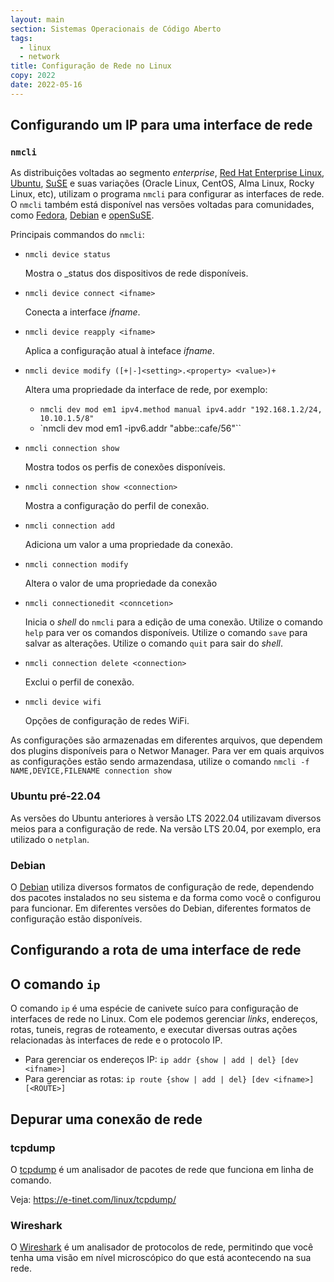 ```yaml
---
layout: main
section: Sistemas Operacionais de Código Aberto
tags:
  - linux
  - network
title: Configuração de Rede no Linux
copy: 2022
date: 2022-05-16
---
```


## Configurando um IP para uma interface de rede

### `nmcli`

As distribuições voltadas ao segmento _enterprise_, [Red Hat Enterprise Linux], [Ubuntu], [SuSE] e suas variações (Oracle Linux, CentOS, Alma Linux, Rocky Linux, etc), utilizam o programa `nmcli` para configurar as interfaces de rede. O `nmcli` também está disponível nas versões voltadas para comunidades, como [Fedora], [Debian] e [openSuSE].

Principais commandos do `nmcli`:

* `nmcli device status`

    Mostra o _status dos dispositivos de rede disponíveis.

* `nmcli device connect <ifname>`

    Conecta a interface _ifname_.

* `nmcli device reapply <ifname>`

    Aplica a configuração atual à inteface _ifname_.

* `nmcli device modify ([+|-]<setting>.<property> <value>)+`

    Altera uma propriedade da interface de rede, por exemplo:
    * `nmcli dev mod em1 ipv4.method manual ipv4.addr "192.168.1.2/24, 10.10.1.5/8"`
    * `nmcli dev mod em1 -ipv6.addr "abbe::cafe/56"``

* `nmcli connection show`

    Mostra todos os perfis de conexões disponíveis.

* `nmcli connection show <connection>`

    Mostra a configuração do perfil de conexão.

* `nmcli connection add`

    Adiciona um valor a uma propriedade da conexão.

* `nmcli connection modify`

    Altera o valor de uma propriedade da conexão

* `nmcli connectionedit <conncetion>`

    Inicia o _shell_ do `nmcli` para a edição de uma conexão. Utilize o comando `help` para ver os comandos disponíveis. Utilize o comando `save` para salvar as alterações. Utilize o comando `quit` para sair do _shell_.

* `nmcli connection delete <connection>`

    Exclui o perfil de conexão.

* `nmcli device wifi`

    Opções de configuração de redes WiFi.


As configurações são armazenadas em diferentes arquivos, que dependem dos plugins disponíveis para o Networ Manager. Para ver em quais arquivos as configurações estão sendo armazendasa, utilize o comando `nmcli -f NAME,DEVICE,FILENAME connection show`


### Ubuntu pré-22.04

As versões do Ubuntu anteriores à versão LTS 2022.04 utilizavam diversos meios para a configuração de rede. Na versão LTS 20.04, por exemplo, era utilizado o `netplan`.


### Debian

O [Debian] utiliza diversos formatos de configuração de rede, dependendo dos pacotes instalados no seu sistema e da forma como você o configurou para funcionar. Em diferentes versões do Debian, diferentes formatos de configuração estão disponíveis.

## Configurando a rota de uma interface de rede

## O comando `ip`

O comando `ip` é uma espécie de canivete suíco para configuração de interfaces de rede no Linux. Com ele podemos gerenciar _links_, endereços, rotas, tuneis, regras de roteamento, e executar diversas outras ações relacionadas às interfaces de rede e o protocolo IP.

* Para gerenciar os endereços IP: `ip addr {show | add | del} [dev <ifname>]`
* Para gerenciar as rotas: `ip route {show | add | del} [dev <ifname>] [<ROUTE>]`


## Depurar uma conexão de rede

### tcpdump

O [tcpdump] é um analisador de pacotes de rede que funciona em linha de comando.

Veja: https://e-tinet.com/linux/tcpdump/

### Wireshark

O [Wireshark] é um analisador de protocolos de rede, permitindo que você tenha uma visão em nível microscópico do que está acontecendo na sua rede.

<!-- links -->
[Red Hat Enterprise Linux]: https://www.redhat.com/en/technologies/linux-platforms/enterprise-linux
[Ubuntu]: https://ubuntu.com
[Debian]: https://debian.org
[wireshark]: https://www.wireshark.org
[tcpdump]: https://www.tcpdump.org
[SuSE]: https://www.suse.com
[openSuSE]: https://www.opensuse.org
[Fedora]: https://getfedora.org
